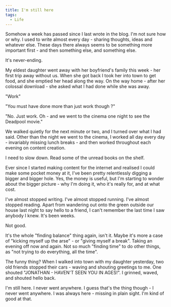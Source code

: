 ```yaml
---
title: I'm still here
tags:
  - Life
---
```



Somehow a week has passed since I last wrote in the blog. I'm not sure how or why. I used to write almost every day - sharing thoughts, ideas and whatever else. These days there always seems to be something more important first - and then something else, and something else.

It's never-ending.

My eldest daughter went away with her boyfriend's family this week - her first trip away without us. When she got back I took her into town to get food, and she emptied her head along the way. On the way home - after her colossal download - she asked what I had done while she was away.

"Work"

"You must have done more than just work though ?"

"No. Just work. Oh - and we went to the cinema one night to see the Deadpool movie."

We walked quietly for the next minute or two, and I turned over what I had said. Other than the night we went to the cinema, I worked all day every day - invariably missing lunch breaks - and then worked throughout each evening on content creation.

I need to slow down. Read some of the unread books on the shelf.

Ever since I started making content for the internet and realised I could make some pocket money at it, I've been pretty relentlessly digging a bigger and bigger hole. Yes, the money is useful, but I'm starting to wonder about the bigger picture - why I'm doing it, who it's really for, and at what cost.

I've almost stopped writing. I've almost stopped running. I've almost stopped reading. Apart from wandering out onto the green outside our house last night to say hello to a friend, I can't remember the last time I saw anybody I knew. It's been weeks.

Not good.

It's the whole "finding balance" thing again, isn't it. Maybe it's more a case of "kicking myself up the arse" - or "giving myself a break". Taking an evening off now and again. Not so much "finding time" to do other things, as "not trying to do everything, all the time".

The funny thing? When I walked into town with my daughter yesterday, two old friends stopped their cars - waving and shouting greetings to me. One shouted "JONATHAN - HAVEN'T SEEN YOU IN AGES!". I grinned, waved, and shouted hello back.

I'm still here. I never went anywhere. I guess that's the thing though - I never went anywhere. I was always here - missing in plain sight. I'm kind of good at that.